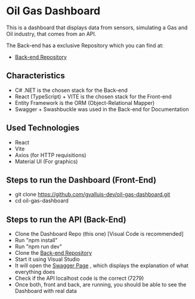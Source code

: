 # Oil Gas Dashboard

This is a dashboard that displays data from sensors, simulating a Gas and Oil industry, that comes from an API.

The Back-end has a exclusive Repository which you can find at:

- [Back-end Repository](https://github.com/gvalluis-dev/oil-gas-api) 

## Characteristics

- C# .NET is the chosen stack for the Back-end
- React (TypeScript) + VITE is the chosen stack for the Front-end
- Entity Framework is the ORM (Object-Relational Mapper)
- Swagger + Swashbuckle was used in the Back-end for Documentation

## Used Technologies
- React
- Vite
- Axios (for HTTP requisitions)
- Material UI (For graphics)

## Steps to run the Dashboard (Front-End)

 
- git clone https://github.com/gvalluis-dev/oil-gas-dashboard.git
- cd oil-gas-dashboard



## Steps to run the API (Back-End)

- Clone the Dashboard Repo (this one) [Visual Code is recommended]
- Run "npm install"
- Run "npm run dev"
- Clone the [Back-end Repository](https://github.com/gvalluis-dev/oil-gas-api) 
- Start it using Visual Studio
- It will open the [Swagger Page](https://localhost:7279/swagger/index.html) , which displays the explanation of what everything does 
- Check if the API localhost code is the correct (7279)
- Once both, front and back, are running, you should be able to see the Dashboard with real data
